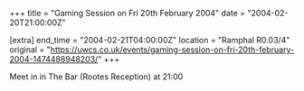+++
title = "Gaming Session on Fri 20th February 2004"
date = "2004-02-20T21:00:00Z"

[extra]
end_time = "2004-02-21T04:00:00Z"
location = "Ramphal R0.03/4"
original = "https://uwcs.co.uk/events/gaming-session-on-fri-20th-february-2004-1474488948203/"
+++

Meet in in The Bar (Rootes Reception) at 21:00

